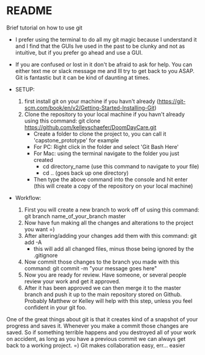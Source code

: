 # README

Brief tutorial on how to use git

- I prefer using the terminal to do all my git magic because I understand it and I find that the GUIs Ive used in the past to be clunky and not as intuitive, but if you prefer go ahead and use a GUI.

- If you are confused or lost in it don't be afraid to ask for help. You can either text me or slack message me and Ill try to get back to you ASAP. Git is fantastic but it can be kind of daunting at times.

- SETUP:
	1. first install git on your machine if you havn't already (https://git-scm.com/book/en/v2/Getting-Started-Installing-Git)
	2. Clone the repository to your local machine if you havn't already using this command: git clone https://github.com/kelleyschaefer/DoomDayCare.git
		- Create a folder to clone the project to, you can call it 'capstone_prototype' for example
		- For PC: Right click in the folder and select 'Git Bash Here'
		- For Mac: using the terminal navigate to the folder you just created
			- cd directory_name (use this command to navigate to your file)
			- cd .. (goes back up one directory)
		- Then type the above command into the console and hit enter (this will create a copy of the repository on your local machine)


- Workflow:
	1. First you will create a new branch to work off of using this command: git branch name_of_your_branch master
	2. Now have fun making all the changes and alterations to the project you want =)
	3. After altering/adding your changes add them with this command: git add -A
		- this will add all changed files, minus those being ignored by the .gitignore
	4. Now commit those changes to the branch you made with this command: git commit -m "your message goes here"
	5. Now you are ready for review. Have someone, or several people review your work and get it approved.
	6. After it has been approved we can then merge it to the master branch and push it up to the main repository stored on Github. Probably Matthew or Kelley will help with this step, unless you feel confident in your git foo.

One of the great things about git is that it creates kind of a snapshot of your progress and saves it. Whenever you make a commit those changes are saved. So if something terrible happens and you destroyed all of your work on accident, as long as you have a previous commit we can always get back to a working project. =) Git makes collaboration easy, err... easier 
